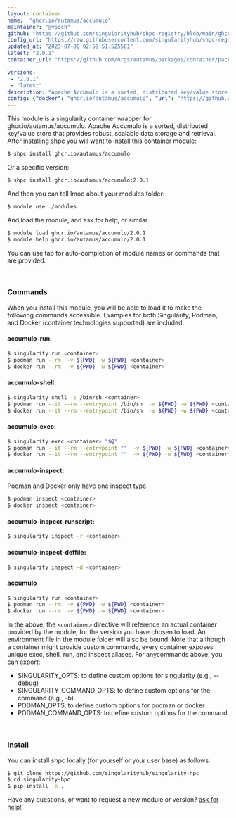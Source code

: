 ```yaml
---
layout: container
name:  "ghcr.io/autamus/accumulo"
maintainer: "@vsoch"
github: "https://github.com/singularityhub/shpc-registry/blob/main/ghcr.io/autamus/accumulo/container.yaml"
config_url: "https://raw.githubusercontent.com/singularityhub/shpc-registry/main/ghcr.io/autamus/accumulo/container.yaml"
updated_at: "2023-07-08 02:59:51.525561"
latest: "2.0.1"
container_url: "https://github.com/orgs/autamus/packages/container/package/accumulo"

versions:
 - "2.0.1"
 - "latest"
description: "Apache Accumulo is a sorted, distributed key/value store that provides robust, scalable data storage and retrieval."
config: {"docker": "ghcr.io/autamus/accumulo", "url": "https://github.com/orgs/autamus/packages/container/package/accumulo", "maintainer": "@vsoch", "description": "Apache Accumulo is a sorted, distributed key/value store that provides robust, scalable data storage and retrieval.", "latest": {"2.0.1": "sha256:b6494eb9ac3da75c44ed8e0d9ba79f645c8958068c1ffdee67060b8913cbbbb4"}, "tags": {"2.0.1": "sha256:b6494eb9ac3da75c44ed8e0d9ba79f645c8958068c1ffdee67060b8913cbbbb4", "latest": "sha256:b6494eb9ac3da75c44ed8e0d9ba79f645c8958068c1ffdee67060b8913cbbbb4"}}
---
```


This module is a singularity container wrapper for ghcr.io/autamus/accumulo.
Apache Accumulo is a sorted, distributed key/value store that provides robust, scalable data storage and retrieval.
After [installing shpc](#install) you will want to install this container module:


```bash
$ shpc install ghcr.io/autamus/accumulo
```

Or a specific version:

```bash
$ shpc install ghcr.io/autamus/accumulo:2.0.1
```

And then you can tell lmod about your modules folder:

```bash
$ module use ./modules
```

And load the module, and ask for help, or similar.

```bash
$ module load ghcr.io/autamus/accumulo/2.0.1
$ module help ghcr.io/autamus/accumulo/2.0.1
```

You can use tab for auto-completion of module names or commands that are provided.

<br>

### Commands

When you install this module, you will be able to load it to make the following commands accessible.
Examples for both Singularity, Podman, and Docker (container technologies supported) are included.

#### accumulo-run:

```bash
$ singularity run <container>
$ podman run --rm  -v ${PWD} -w ${PWD} <container>
$ docker run --rm  -v ${PWD} -w ${PWD} <container>
```

#### accumulo-shell:

```bash
$ singularity shell -s /bin/sh <container>
$ podman run --it --rm --entrypoint /bin/sh  -v ${PWD} -w ${PWD} <container>
$ docker run --it --rm --entrypoint /bin/sh  -v ${PWD} -w ${PWD} <container>
```

#### accumulo-exec:

```bash
$ singularity exec <container> "$@"
$ podman run --it --rm --entrypoint ""  -v ${PWD} -w ${PWD} <container> "$@"
$ docker run --it --rm --entrypoint ""  -v ${PWD} -w ${PWD} <container> "$@"
```

#### accumulo-inspect:

Podman and Docker only have one inspect type.

```bash
$ podman inspect <container>
$ docker inspect <container>
```

#### accumulo-inspect-runscript:

```bash
$ singularity inspect -r <container>
```

#### accumulo-inspect-deffile:

```bash
$ singularity inspect -d <container>
```



#### accumulo

```bash
$ singularity run <container>
$ podman run --rm  -v ${PWD} -w ${PWD} <container>
$ docker run --rm  -v ${PWD} -w ${PWD} <container>
```


In the above, the `<container>` directive will reference an actual container provided
by the module, for the version you have chosen to load. An environment file in the
module folder will also be bound. Note that although a container
might provide custom commands, every container exposes unique exec, shell, run, and
inspect aliases. For anycommands above, you can export:

 - SINGULARITY_OPTS: to define custom options for singularity (e.g., --debug)
 - SINGULARITY_COMMAND_OPTS: to define custom options for the command (e.g., -b)
 - PODMAN_OPTS: to define custom options for podman or docker
 - PODMAN_COMMAND_OPTS: to define custom options for the command

<br>

### Install

You can install shpc locally (for yourself or your user base) as follows:

```bash
$ git clone https://github.com/singularityhub/singularity-hpc
$ cd singularity-hpc
$ pip install -e .
```

Have any questions, or want to request a new module or version? [ask for help!](https://github.com/singularityhub/singularity-hpc/issues)